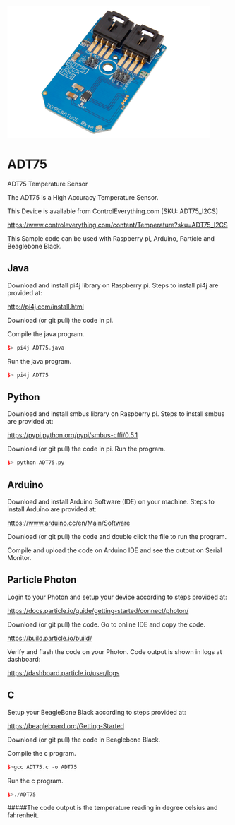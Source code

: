 [![ADT75](ADT75_I2CS.png)](https://www.controleverything.com/content/Temperature?sku=ADT75_I2CS)
# ADT75
ADT75 Temperature Sensor

The ADT75 is a High Accuracy Temperature Sensor.

This Device is available from ControlEverything.com [SKU: ADT75_I2CS]

https://www.controleverything.com/content/Temperature?sku=ADT75_I2CS

This Sample code can be used with Raspberry pi, Arduino, Particle and Beaglebone Black.

## Java
Download and install pi4j library on Raspberry pi. Steps to install pi4j are provided at:

http://pi4j.com/install.html

Download (or git pull) the code in pi.

Compile the java program.
```cpp
$> pi4j ADT75.java
```

Run the java program.
```cpp
$> pi4j ADT75
```

## Python
Download and install smbus library on Raspberry pi. Steps to install smbus are provided at:

https://pypi.python.org/pypi/smbus-cffi/0.5.1

Download (or git pull) the code in pi. Run the program.

```cpp
$> python ADT75.py
```

## Arduino
Download and install Arduino Software (IDE) on your machine. Steps to install Arduino are provided at:

https://www.arduino.cc/en/Main/Software

Download (or git pull) the code and double click the file to run the program.

Compile and upload the code on Arduino IDE and see the output on Serial Monitor.


## Particle Photon

Login to your Photon and setup your device according to steps provided at:

https://docs.particle.io/guide/getting-started/connect/photon/

Download (or git pull) the code. Go to online IDE and copy the code.

https://build.particle.io/build/

Verify and flash the code on your Photon. Code output is shown in logs at dashboard:

https://dashboard.particle.io/user/logs

## C

Setup your BeagleBone Black according to steps provided at:

https://beagleboard.org/Getting-Started

Download (or git pull) the code in Beaglebone Black.

Compile the c program.
```cpp
$>gcc ADT75.c -o ADT75
```
Run the c program.
```cpp
$>./ADT75
```
#####The code output is the temperature reading in degree celsius and fahrenheit.
